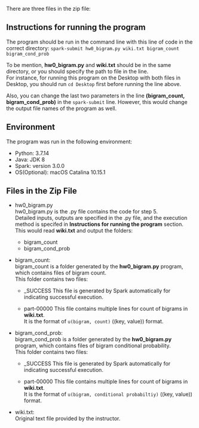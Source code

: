 There are three files in the zip file:  

## Instructions for running the program

The program should be run in the command line with this line of code in the correct directory: 
`spark-submit hw0_bigram.py wiki.txt bigram_count bigram_cond_prob`  

To be mention, **hw0_bigram.py** and **wiki.txt** should be in the same directory, or you should specify the path to file in the line.  
For instance, for running this program on the Desktop with both files in Desktop, you should run `cd Desktop` first before running the line above.
  
Also, you can change the last two parameters in the line **(bigram_count, bigram_cond_prob)** in the `spark-submit` line.
However, this would change the output file names of the program as well.  

## Environment
The program was run in the following environment:
* Python: 3.7.14
* Java: JDK 8
* Spark: version 3.0.0
* OS(Optional): macOS Catalina 10.15.1

## Files in the Zip File

* hw0_bigram.py  
hw0_bigram.py is the .py file contains the code for step 5.  
Detailed inputs, outputs are specified in the .py file, and the execution method is specifed in **Instructions for running the program** section.   
This would read **wiki.txt** and output the folders:   
	* bigram_count
	* bigram_cond_prob


* bigram_count:  
bigram_count is a folder generated by the **hw0_bigram.py** program, which contains files of bigram count.  
This folder contains two files: 
	* \_SUCCESS
	This file is generated by Spark automatically for indicating successful execution.  

	* part-00000
	This file contains multiple lines for count of bigrams in **wiki.txt**.   
	It is the format of `u(bigram, count)` ((key, value)) format.   

* bigram_cond_prob:  
bigram_cond_prob is a folder generated by the **hw0_bigram.py** program, which contains files of bigram conditional probability.  
This folder contains two files: 
	* \_SUCCESS
	This file is generated by Spark automatically for indicating successful execution.  

	* part-00000
	This file contains multiple lines for count of bigrams in **wiki.txt**.   
	It is the format of `u(bigram, conditional probabiltiy)` ((key, value)) format.   

* wiki.txt:  
Original text file provided by the instructor.  
